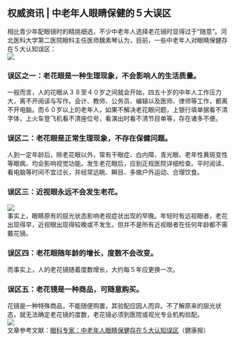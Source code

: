 ## 权威资讯 | 中老年人眼睛保健的５大误区  
相比青少年配眼镜时的精挑细选，不少中老年人选择老花镜时显得过于“随意”。河北医科大学第二医院眼科主任医师魏素琴认为，目前，一些中老年人对眼睛保健存在５大认知误区：&nbsp;  
![](http://cdncms.v-keep.cn/wp-content/uploads/2019/09/u13648394792649034375fm26gp0.jpg)  
### 误区之一：老花眼是一种生理现象，不会影响人的生活质量。  
一般而言，人的花眼从３８至４０岁之间就会开始，四五十岁的中年人工作压力大，离不开阅读与写作。会计、教师、公务员、编辑以及医师、律师等工作，都离不开电脑。而６０岁以上的老年人，如果不解决老花眼问题，上银行填单据看不清字体，上火车登飞机看不清座位号，看演出时看不清节目单等，存在诸多不便。&nbsp;  
### 误区二：老花眼是正常生理现象，不存在保健问题。  
人到一定年龄后，除老花眼以外，常有干眼症、白内障、青光眼、老年性黄斑变性等眼病，均会影响视觉功能。发生老花眼后，应到正规医院详细检查。平时阅读、看电脑等时间不宜过长，并经常远眺、瞬目、多做户外运动、合理饮食。&nbsp;  
### 误区三：近视眼永远不会发生老花。  
![](http://cdncms.v-keep.cn/wp-content/uploads/2019/08/u36882272332839798531fm15gp0.jpg)  
事实上，眼睛原有的屈光状态影响老视症状出现的早晚。年轻时有远视眼者，老花出现得早，近视眼出现得较晚或不发生。但并不是所有近视眼者在任何年龄都不需戴花镜。&nbsp;  
### 误区四：老花眼随年龄的增长，度数不会改变。  
而事实上，人的老花镜随着度数增长，大约每５年应更换一次。&nbsp;  
### 误区五：老花镜是一种商品，可随意购买。  
花镜是一种特殊商品，不能随便购置，其验配应因人而异。不了解原来的屈光状态，就无法确定老花镜的度数，老花镜必须到医院或视光专业机构验配。&nbsp;   
![](http://cdncms.v-keep.cn/wp-content/uploads/2019/09/u27779445311798837974fm26gp0.jpg)  
文章参考文献：<a href="http://www.jkb.com.cn/news/industryNews/2010/0605/169179.html">眼科专家：中老年人眼睛保健存在５大认知误区</a>（健康报）  
